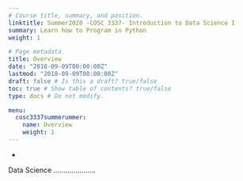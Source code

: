 ```yaml
---
# Course title, summary, and position.
linktitle: Summer2020 -COSC 3337- Introduction to Data Science I
summary: Learn how to Program in Python
weight: 1

# Page metadata.
title: Overview
date: "2018-09-09T00:00:00Z"
lastmod: "2018-09-09T00:00:00Z"
draft: false # Is this a draft? true/false
toc: true # Show table of contents? true/false
type: docs # Do not modify.

menu:
  cosc3337summerummer:
    name: Overview
    weight: 1
---
```


-

Data Science .....................

